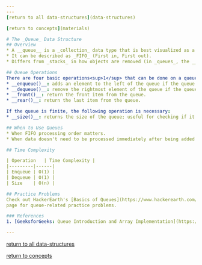 ```yaml
---
---
[return to all data-structures](data-structures)

[return to concepts](materials)

# The _Queue_ Data Structure
## Overview
* A __queue__ is a _collection_ data type that is best visualized as a "line" of elements.
* It can be described as _FIFO_ (First in, First out).
* Differs from _stacks_ in how objects are removed (in _queues_, the __front__ entry is removed).

## Queue Operations
There are four basic operations<sup>1</sup> that can be done on a queue:
* __enqueue()__: adds an element to the left of the queue if the queue is not full.
* __dequeue()__: remove the rightmost element of the queue if the queue is not empty.
* __front()__: return the front item from the queue.
* __rear()__: return the last item from the queue.

If the queue is finite, the following operation is necessary:
* __size()__: returns the size of the queue; useful for checking if it is full.

## When to Use Queues
* When FIFO processing order matters.
* When data doesn't need to be processed immediately after being added to the queue<sup>1</sup>.

## Time Complexity

| Operation   | Time Complexity |
|---------|------|
| Enqueue | O(1) |
| Dequeue | O(1) |
| Size    | O(n) |

## Practice Problems
Check out HackerEarth's [Basics of Queues](https://www.hackerearth.com/practice/data-structures/queues/basics-of-queues/practice-problems/)
page for queue-related practice problems.

### References
1. [GeeksforGeeks: Queue Introduction and Array Implementation](https://www.geeksforgeeks.org/queue-set-1introduction-and-array-implementation/)

---
```

[return to all data-structures](data-structures)

[return to concepts](materials)
